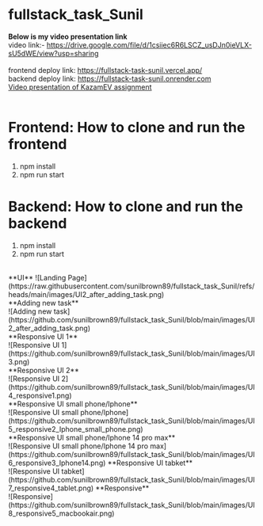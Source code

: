# fullstack_task_Sunil

**Below is my video presentation link**
<br>
video link:- https://drive.google.com/file/d/1csiiec6R6LSCZ_usDJn0ieVLX-sU5dWE/view?usp=sharing
<br>
<br>
frontend deploy link: https://fullstack-task-sunil.vercel.app/
<br>
backend deploy link: https://fullstack-task-sunil.onrender.com
<br>
[Video presentation of KazamEV assignment](https://drive.google.com/file/d/1csiiec6R6LSCZ_usDJn0ieVLX-sU5dWE/view?usp=sharing)
<br>
<br>
# Frontend: How to clone and run the frontend
1) npm install
2) npm run start
# Backend: How to clone and run the backend
1) npm install
2) npm run start
<br>
**UI**
![Landing Page](https://raw.githubusercontent.com/sunilbrown89/fullstack_task_Sunil/refs/heads/main/images/UI2_after_adding_task.png)
<br>
**Adding new task**
<br>
![Adding new task](https://github.com/sunilbrown89/fullstack_task_Sunil/blob/main/images/UI2_after_adding_task.png)
<br>
**Responsive UI 1**
<br>
![Responsive UI 1](https://github.com/sunilbrown89/fullstack_task_Sunil/blob/main/images/UI3.png)
<br>
**Responsive UI 2**
<br>
![Responsive UI 2](https://github.com/sunilbrown89/fullstack_task_Sunil/blob/main/images/UI4_responsive1.png)
<br>
**Responsive UI small phone/Iphone**
<br>
![Responsive UI small phone/Iphone](https://github.com/sunilbrown89/fullstack_task_Sunil/blob/main/images/UI5_responsive2_Iphone_small_phone.png)
<br>
**Responsive UI small phone/Iphone 14 pro max**
<br>
![Responsive UI small phone/Iphone 14 pro max](https://github.com/sunilbrown89/fullstack_task_Sunil/blob/main/images/UI6_responsive3_Iphone14.png)
**Responsive UI tabket**
<br>
![Responsive UI tabket](https://github.com/sunilbrown89/fullstack_task_Sunil/blob/main/images/UI7_responsive4_tablet.png)
**Responsive**
<br>
![Responsive](https://github.com/sunilbrown89/fullstack_task_Sunil/blob/main/images/UI8_responsive5_macbookair.png)
